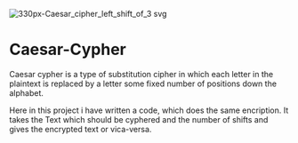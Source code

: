 ![330px-Caesar_cipher_left_shift_of_3 svg](https://user-images.githubusercontent.com/71422258/193457771-26c77b32-ce07-4b27-84da-53cf75ad1ca1.png)
# Caesar-Cypher
Caesar cypher is a type of substitution cipher in which each letter in the plaintext is replaced by a letter some fixed number of positions down the alphabet.

Here in this project i have written a code, which does the same encription. It takes the Text which should be cyphered and the number of shifts and gives the encrypted text or vica-versa.
